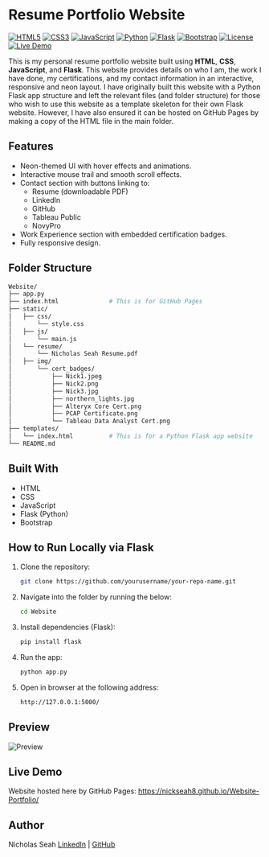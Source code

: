 # Resume Portfolio Website

[![HTML5](https://img.shields.io/badge/HTML5-E34F26?style=flat-square&logo=html5&logoColor=white)]()
[![CSS3](https://img.shields.io/badge/CSS3-1572B6?style=flat-square&logo=css3&logoColor=white)]()
[![JavaScript](https://img.shields.io/badge/JavaScript-F7DF1E?style=flat-square&logo=javascript&logoColor=black)]()
[![Python](https://img.shields.io/badge/Python-3776AB?style=flat-square&logo=python&logoColor=white)]()
[![Flask](https://img.shields.io/badge/Flask-000000?style=flat-square&logo=flask&logoColor=white)]()
[![Bootstrap](https://img.shields.io/badge/Bootstrap-563D7C?style=flat-square&logo=bootstrap&logoColor=white)]()
[![License](https://img.shields.io/badge/License-MIT-green?style=flat-square)](LICENSE)
[![Live Demo](https://img.shields.io/badge/Live%20Demo-Online-brightgreen?style=flat-square)](https://yourusername.github.io)

This is my personal resume portfolio website built using **HTML**, **CSS**, **JavaScript**, and **Flask**. 
This website provides details on who I am, the work I have done, my certifications, and my contact information in an interactive, responsive and neon layout.
I have originally built this website with a Python Flask app structure and left the relevant files (and folder structure) for those who wish to use this website as a template skeleton for their own Flask website. However, I have also ensured it can be hosted on GitHub Pages by making a copy of the HTML file in the main folder.

## Features
- Neon-themed UI with hover effects and animations.
- Interactive mouse trail and smooth scroll effects.
- Contact section with buttons linking to:
  - Resume (downloadable PDF)
  - LinkedIn
  - GitHub
  - Tableau Public
  - NovyPro
- Work Experience section with embedded certification badges.
- Fully responsive design.

## Folder Structure
```bash
Website/
├── app.py
├── index.html              # This is for GitHub Pages
├── static/
│   ├── css/
│       └── style.css
│   ├── js/
│       └── main.js
│   └── resume/
│       └── Nicholas Seah Resume.pdf
│   ├── img/
│       └── cert_badges/
│           ├── Nick1.jpeg
│           ├── Nick2.png
│           ├── Nick3.jpg
│           ├── northern_lights.jpg
│           ├── Alteryx Core Cert.png
│           ├── PCAP Certificate.png
│           └── Tableau Data Analyst Cert.png
├── templates/
│   └── index.html          # This is for a Python Flask app website
└── README.md 
```

## Built With
- HTML
- CSS
- JavaScript
- Flask (Python)
- Bootstrap

## How to Run Locally via Flask
1. Clone the repository:
   ```bash
   git clone https://github.com/yourusername/your-repo-name.git

2. Navigate into the folder by running the below:
    ```bash
    cd Website

3. Install dependencies (Flask):
    ```bash
    pip install flask

4. Run the app:
    ```bash
    python app.py

5. Open in browser at the following address:
    ```bash
    http://127.0.0.1:5000/
    
## Preview
![Preview](static/img/Preview.png)

## Live Demo
Website hosted here by GitHub Pages: https://nickseah8.github.io/Website-Portfolio/

## Author
Nicholas Seah
[LinkedIn](https://www.linkedin.com/in/nicholas-seah8/) | [GitHub](https://github.com/NickSeah8)

